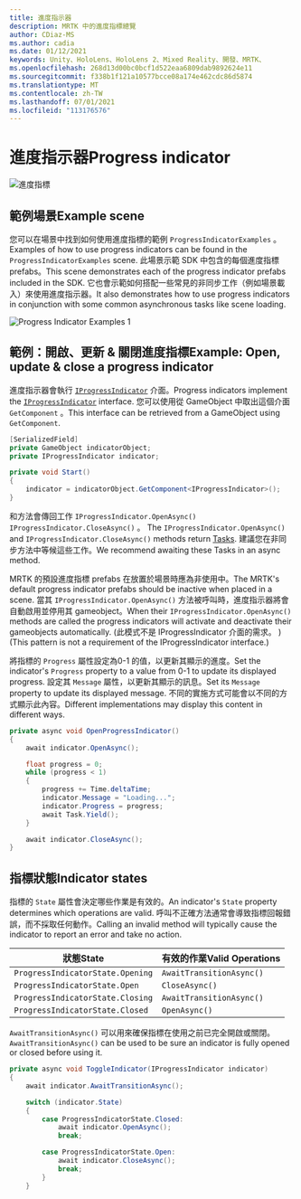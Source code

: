 ```yaml
---
title: 進度指示器
description: MRTK 中的進度指標總覽
author: CDiaz-MS
ms.author: cadia
ms.date: 01/12/2021
keywords: Unity、HoloLens、HoloLens 2、Mixed Reality、開發、MRTK、
ms.openlocfilehash: 268d13d00bc0bcf1d522eaa6809dab9892624e11
ms.sourcegitcommit: f338b1f121a10577bcce08a174e462cdc86d5874
ms.translationtype: MT
ms.contentlocale: zh-TW
ms.lasthandoff: 07/01/2021
ms.locfileid: "113176576"
---
```

# <a name="progress-indicator"></a><span data-ttu-id="608d8-104">進度指示器</span><span class="sxs-lookup"><span data-stu-id="608d8-104">Progress indicator</span></span>

![進度指標](../images/progress-indicator/MRTK_ProgressIndicator_Main.png)

## <a name="example-scene"></a><span data-ttu-id="608d8-106">範例場景</span><span class="sxs-lookup"><span data-stu-id="608d8-106">Example scene</span></span>

<span data-ttu-id="608d8-107">您可以在場景中找到如何使用進度指標的範例 `ProgressIndicatorExamples` 。</span><span class="sxs-lookup"><span data-stu-id="608d8-107">Examples of how to use progress indicators can be found in the `ProgressIndicatorExamples` scene.</span></span> <span data-ttu-id="608d8-108">此場景示範 SDK 中包含的每個進度指標 prefabs。</span><span class="sxs-lookup"><span data-stu-id="608d8-108">This scene demonstrates each of the progress indicator prefabs included in the SDK.</span></span> <span data-ttu-id="608d8-109">它也會示範如何搭配一些常見的非同步工作（例如場景載入）來使用進度指示器。</span><span class="sxs-lookup"><span data-stu-id="608d8-109">It also demonstrates how to use progress indicators in conjunction with some common asynchronous tasks like scene loading.</span></span>

<img src="../images/progress-indicator/MRTK_ProgressIndicator_Examples.png" alt="Progress Indicator Examples 1">

## <a name="example-open-update--close-a-progress-indicator"></a><span data-ttu-id="608d8-110">範例：開啟、更新 & 關閉進度指標</span><span class="sxs-lookup"><span data-stu-id="608d8-110">Example: Open, update & close a progress indicator</span></span>

<span data-ttu-id="608d8-111">進度指示器會執行 [`IProgressIndicator`](xref:Microsoft.MixedReality.Toolkit.UI.IProgressIndicator) 介面。</span><span class="sxs-lookup"><span data-stu-id="608d8-111">Progress indicators implement the [`IProgressIndicator`](xref:Microsoft.MixedReality.Toolkit.UI.IProgressIndicator) interface.</span></span> <span data-ttu-id="608d8-112">您可以使用從 GameObject 中取出這個介面 `GetComponent` 。</span><span class="sxs-lookup"><span data-stu-id="608d8-112">This interface can be retrieved from a GameObject using `GetComponent`.</span></span>

```c#
[SerializedField]
private GameObject indicatorObject;
private IProgressIndicator indicator;

private void Start()
{
    indicator = indicatorObject.GetComponent<IProgressIndicator>();
}
```

<span data-ttu-id="608d8-113">和方法會傳回工作 `IProgressIndicator.OpenAsync()` `IProgressIndicator.CloseAsync()` 。 [](xref:System.Threading.Tasks.Task)</span><span class="sxs-lookup"><span data-stu-id="608d8-113">The `IProgressIndicator.OpenAsync()` and `IProgressIndicator.CloseAsync()` methods return [Tasks](xref:System.Threading.Tasks.Task).</span></span> <span data-ttu-id="608d8-114">建議您在非同步方法中等候這些工作。</span><span class="sxs-lookup"><span data-stu-id="608d8-114">We recommend awaiting these Tasks in an async method.</span></span>

<span data-ttu-id="608d8-115">MRTK 的預設進度指標 prefabs 在放置於場景時應為非使用中。</span><span class="sxs-lookup"><span data-stu-id="608d8-115">The MRTK's default progress indicator prefabs should be inactive when placed in a scene.</span></span> <span data-ttu-id="608d8-116">當其 `IProgressIndicator.OpenAsync()` 方法被呼叫時，進度指示器將會自動啟用並停用其 gameobject。</span><span class="sxs-lookup"><span data-stu-id="608d8-116">When their `IProgressIndicator.OpenAsync()` methods are called the progress indicators will activate and deactivate their gameobjects automatically.</span></span> <span data-ttu-id="608d8-117"> (此模式不是 IProgressIndicator 介面的需求。 ) </span><span class="sxs-lookup"><span data-stu-id="608d8-117">(This pattern is not a requirement of the IProgressIndicator interface.)</span></span>

<span data-ttu-id="608d8-118">將指標的 `Progress` 屬性設定為0-1 的值，以更新其顯示的進度。</span><span class="sxs-lookup"><span data-stu-id="608d8-118">Set the indicator's `Progress` property to a value from 0-1 to update its displayed progress.</span></span> <span data-ttu-id="608d8-119">設定其 `Message` 屬性，以更新其顯示的訊息。</span><span class="sxs-lookup"><span data-stu-id="608d8-119">Set its `Message` property to update its displayed message.</span></span> <span data-ttu-id="608d8-120">不同的實施方式可能會以不同的方式顯示此內容。</span><span class="sxs-lookup"><span data-stu-id="608d8-120">Different implementations may display this content in different ways.</span></span>

```c#
private async void OpenProgressIndicator()
{
    await indicator.OpenAsync();

    float progress = 0;
    while (progress < 1)
    {
        progress += Time.deltaTime;
        indicator.Message = "Loading...";
        indicator.Progress = progress;
        await Task.Yield();
    }

    await indicator.CloseAsync();
}
```

## <a name="indicator-states"></a><span data-ttu-id="608d8-121">指標狀態</span><span class="sxs-lookup"><span data-stu-id="608d8-121">Indicator states</span></span>

<span data-ttu-id="608d8-122">指標的 `State` 屬性會決定哪些作業是有效的。</span><span class="sxs-lookup"><span data-stu-id="608d8-122">An indicator's `State` property determines which operations are valid.</span></span> <span data-ttu-id="608d8-123">呼叫不正確方法通常會導致指標回報錯誤，而不採取任何動作。</span><span class="sxs-lookup"><span data-stu-id="608d8-123">Calling an invalid method will typically cause the indicator to report an error and take no action.</span></span>

<span data-ttu-id="608d8-124">狀態</span><span class="sxs-lookup"><span data-stu-id="608d8-124">State</span></span> | <span data-ttu-id="608d8-125">有效的作業</span><span class="sxs-lookup"><span data-stu-id="608d8-125">Valid Operations</span></span>
--- | ---
`ProgressIndicatorState.Opening` | `AwaitTransitionAsync()`
`ProgressIndicatorState.Open` | `CloseAsync()`
`ProgressIndicatorState.Closing` | `AwaitTransitionAsync()`
`ProgressIndicatorState.Closed` | `OpenAsync()`

<span data-ttu-id="608d8-126">`AwaitTransitionAsync()` 可以用來確保指標在使用之前已完全開啟或關閉。</span><span class="sxs-lookup"><span data-stu-id="608d8-126">`AwaitTransitionAsync()` can be used to be sure an indicator is fully opened or closed before using it.</span></span>

```c#
private async void ToggleIndicator(IProgressIndicator indicator)
{
    await indicator.AwaitTransitionAsync();

    switch (indicator.State)
    {
        case ProgressIndicatorState.Closed:
            await indicator.OpenAsync();
            break;

        case ProgressIndicatorState.Open:
            await indicator.CloseAsync();
            break;
        }
    }
```
